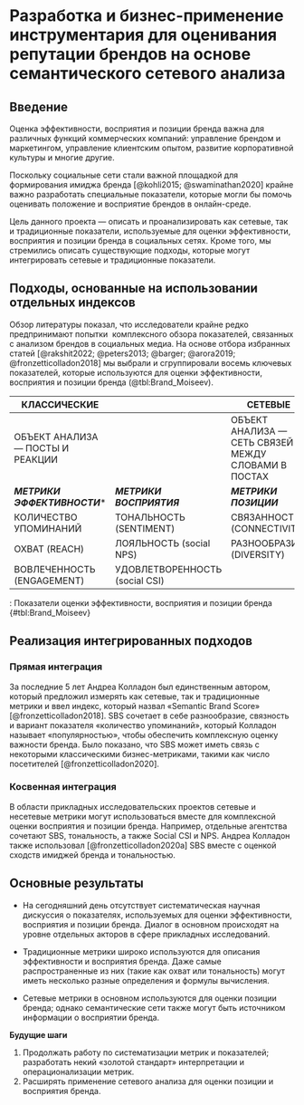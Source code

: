 # Разработка и бизнес-применение инструментария для оценивания репутации брендов на основе семантического сетевого анализа
## Введение
Оценка эффективности, восприятия и позиции бренда важна для различных функций коммерческих компаний: управление брендом и маркетингом, управление клиентским опытом, развитие корпоративной культуры и многие другие.

Поскольку социальные сети стали важной площадкой для формирования имиджа бренда [@kohli2015; @swaminathan2020] крайне важно разработать специальные показатели, которые могли бы помочь оценивать положение и восприятие брендов в онлайн-среде.

Цель данного проекта — описать и проанализировать как сетевые, так и традиционные показатели, используемые для оценки эффективности, восприятия и позиции бренда в социальных сетях. Кроме того, мы стремились описать существующие подходы, которые могут интегрировать сетевые и традиционные показатели.

## Подходы, основанные на использовании отдельных индексов

Обзор литературы показал, что исследователи крайне редко предпринимают попытки  комплексного обзора показателей, связанных с анализом брендов в социальных медиа. На основе отбора избранных статей [@rakshit2022; @peters2013; @barger; @arora2019; @fronzetticolladon2018] мы выбрали и сгруппировали восемь ключевых показателей, которые используются для оценки эффективности, восприятия и позиции бренда (@tbl:Brand_Moiseev).

| КЛАССИЧЕСКИЕ | | СЕТЕВЫЕ |
| --------------------------------- | ------------------------------------- | --------------------------------------------------- |
| ОБЪЕКТ АНАЛИЗА — ПОСТЫ И РЕАКЦИИ  |                                       | ОБЪЕКТ АНАЛИЗА — СЕТЬ СВЯЗЕЙ МЕЖДУ СЛОВАМИ В ПОСТАХ |
| ***МЕТРИКИ ЭФФЕКТИВНОСТИ****         | ***МЕТРИКИ ВОСПРИЯТИЯ***                | ***МЕТРИКИ ПОЗИЦИИ***                                 |
| КОЛИЧЕСТВО УПОМИНАНИЙ             | ТОНАЛЬНОСТЬ (SENTIMENT)               | СВЯЗАННОСТЬ (CONNECTIVITY)                          |
| ОХВАТ (REACH)                     | ЛОЯЛЬНОСТЬ (social NPS)               | РАЗНООБРАЗИЕ (DIVERSITY)                            |
| ВОВЛЕЧЕННОСТЬ (ENGAGEMENT)        | УДОВЛЕТВОРЕННОСТЬ (social CSI)        |                                                     |  |
: Показатели оценки эффективности, восприятия и позиции бренда {#tbl:Brand_Moiseev}

## Реализация интегрированных подходов

### Прямая интеграция
За последние 5 лет Андреа Колладон был единственным автором, который предложил измерять как сетевые, так и традиционные метрики и ввел индекс, который назвал «Semantic Brand Score» [@fronzetticolladon2018]. SBS сочетает в себе разнообразие, связность и вариант показателя «количество упоминаний», который Колладон называет «популярностью», чтобы обеспечить комплексную оценку важности бренда. Было показано, что SBS может иметь связь с некоторыми классическими бизнес-метриками, такими как число посетителей [@fronzetticolladon2020].

### Косвенная интеграция
В области прикладных исследовательских проектов сетевые и несетевые метрики могут использоваться вместе для комплексной оценки восприятия и позиции бренда. Например, отдельные агентства сочетают SBS, тональность, а также Social CSI и NPS. Андреа Колладон также использовал [@fronzetticolladon2020a] SBS вместе с оценкой сходств имиджей бренда и тональностью.

## Основные результаты
- На сегодняшний день отсутствует систематическая научная дискуссия о показателях, используемых для оценки эффективности, восприятия и позиции бренда. Диалог в основном происходят на уровне отдельных акторов в сфере прикладных исследований.

- Традиционные метрики широко используются для описания эффективности и восприятия бренда. Даже самые распространенные из них (такие как охват или тональность) могут иметь несколько разные определения и формулы вычисления.

- Сетевые метрики в основном используются для оценки позиции бренда; однако семантические сети также могут быть источником информации о восприятии бренда.

**Будущие шаги**

1. Продолжать работу по систематизации метрик и показателей; разработать некий «золотой стандарт» интерпретации и операционализации метрик.
2. Расширять применение сетевого анализа для оценки позиции и восприятия бренда.

